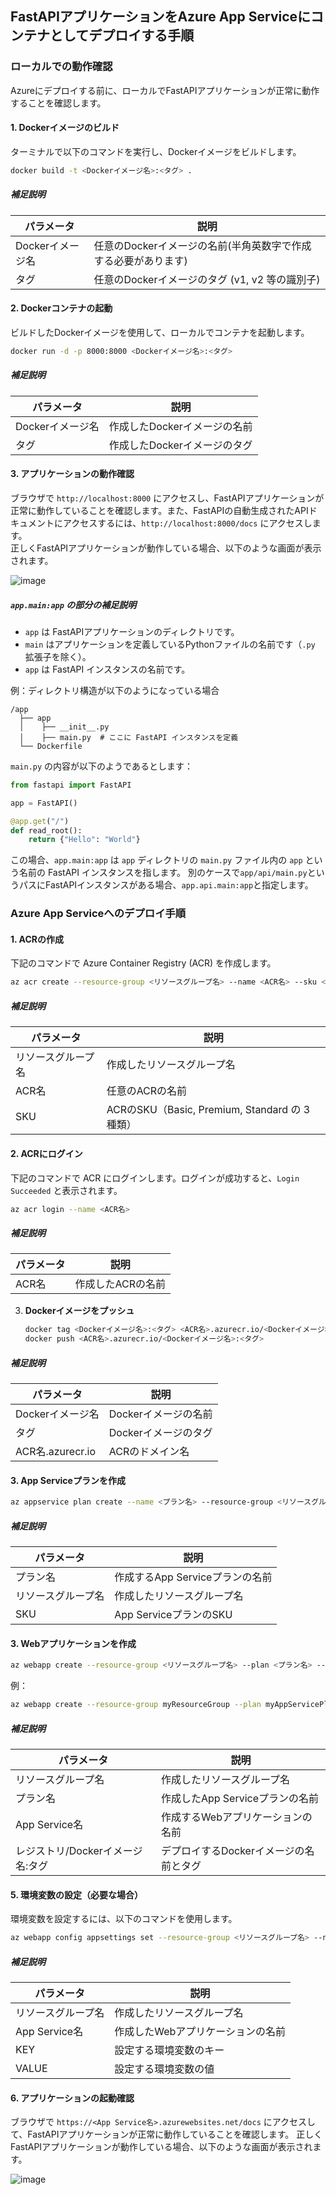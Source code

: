 ## FastAPIアプリケーションをAzure App Serviceにコンテナとしてデプロイする手順

### ローカルでの動作確認

Azureにデプロイする前に、ローカルでFastAPIアプリケーションが正常に動作することを確認します。

#### 1. Dockerイメージのビルド

ターミナルで以下のコマンドを実行し、Dockerイメージをビルドします。

```bash
docker build -t <Dockerイメージ名>:<タグ> .
```

##### 補足説明
| パラメータ         | 説明                      |
|--------------------|---------------------------|
| Dockerイメージ名   | 任意のDockerイメージの名前(半角英数字で作成する必要があります)      |
| タグ               | 任意のDockerイメージのタグ (v1, v2 等の識別子)      |

#### 2. Dockerコンテナの起動

ビルドしたDockerイメージを使用して、ローカルでコンテナを起動します。

```bash
docker run -d -p 8000:8000 <Dockerイメージ名>:<タグ>
```

##### 補足説明
| パラメータ         | 説明                      |
|--------------------|---------------------------|
| Dockerイメージ名   | 作成したDockerイメージの名前      |
| タグ               | 作成したDockerイメージのタグ      |

#### 3. アプリケーションの動作確認

ブラウザで `http://localhost:8000` にアクセスし、FastAPIアプリケーションが正常に動作していることを確認します。また、FastAPIの自動生成されたAPIドキュメントにアクセスするには、`http://localhost:8000/docs` にアクセスします。<br>
正しくFastAPIアプリケーションが動作している場合、以下のような画面が表示されます。

![image](https://github.com/marumaru1019/poc-fastapi-appservice/assets/70362624/0680e920-2126-43b7-9f06-4bd54d73db9b)


##### `app.main:app` の部分の補足説明

- `app` は FastAPIアプリケーションのディレクトリです。
- `main` はアプリケーションを定義しているPythonファイルの名前です（`.py` 拡張子を除く）。
- `app` は FastAPI インスタンスの名前です。

例：ディレクトリ構造が以下のようになっている場合

```
/app
  ├── app
  │    ├── __init__.py
  │    ├── main.py  # ここに FastAPI インスタンスを定義
  └── Dockerfile
```

`main.py` の内容が以下のようであるとします：

```python
from fastapi import FastAPI

app = FastAPI()

@app.get("/")
def read_root():
    return {"Hello": "World"}
```

この場合、`app.main:app` は `app` ディレクトリの `main.py` ファイル内の `app` という名前の FastAPI インスタンスを指します。
別のケースで`app/api/main.py`というパスにFastAPIインスタンスがある場合、`app.api.main:app`と指定します。

### Azure App Serviceへのデプロイ手順

#### 1. **ACRの作成**
下記のコマンドで Azure Container Registry (ACR) を作成します。

   ```bash
   az acr create --resource-group <リソースグループ名> --name <ACR名> --sku <SKU> --admin-enabled true
   ```

##### 補足説明
| パラメータ         | 説明                       |
|--------------------|----------------------------|
| リソースグループ名 | 作成したリソースグループ名 |
| ACR名              | 任意のACRの名前          |
| SKU              | ACRのSKU（Basic, Premium, Standard の 3 種類）     |

#### 2. **ACRにログイン**
下記のコマンドで ACR にログインします。ログインが成功すると、`Login Succeeded` と表示されます。

   ```bash
   az acr login --name <ACR名>
   ```

##### 補足説明
| パラメータ | 説明                  |
|------------|-----------------------|
| ACR名      | 作成したACRの名前     |

3. **Dockerイメージをプッシュ**

   ```bash
   docker tag <Dockerイメージ名>:<タグ> <ACR名>.azurecr.io/<Dockerイメージ名>:<タグ>
   docker push <ACR名>.azurecr.io/<Dockerイメージ名>:<タグ>
   ```

##### 補足説明
| パラメータ         | 説明                      |
|--------------------|---------------------------|
| Dockerイメージ名   | Dockerイメージの名前      |
| タグ               | Dockerイメージのタグ      |
| ACR名.azurecr.io   | ACRのドメイン名           |

#### 3. **App Serviceプランを作成**

   ```bash
   az appservice plan create --name <プラン名> --resource-group <リソースグループ名> --is-linux --sku <SKU>
   ```

##### 補足説明
| パラメータ         | 説明                           |
|--------------------|--------------------------------|
| プラン名           | 作成するApp Serviceプランの名前 |
| リソースグループ名 | 作成したリソースグループ名     |
| SKU                 | App ServiceプランのSKU |

#### 3. **Webアプリケーションを作成**

   ```bash
   az webapp create --resource-group <リソースグループ名> --plan <プラン名> --name <App Service名> --deployment-container-image-name <レジストリ>/<Dockerイメージ名>:<タグ>
   ```

   例：

   ```bash
   az webapp create --resource-group myResourceGroup --plan myAppServicePlan --name myFastAPIApp --deployment-container-image-name myacr.azurecr.io/myfastapiapp:latest
   ```

##### 補足説明
| パラメータ                    | 説明                                    |
|-------------------------------|-----------------------------------------|
| リソースグループ名            | 作成したリソースグループ名              |
| プラン名                      | 作成したApp Serviceプランの名前         |
| App Service名                 | 作成するWebアプリケーションの名前       |
| レジストリ/Dockerイメージ名:タグ | デプロイするDockerイメージの名前とタグ |

#### 5. 環境変数の設定（必要な場合）

環境変数を設定するには、以下のコマンドを使用します。

```bash
az webapp config appsettings set --resource-group <リソースグループ名> --name <App Service名> --settings KEY=VALUE
```

##### 補足説明
| パラメータ         | 説明                              |
|--------------------|-----------------------------------|
| リソースグループ名 | 作成したリソースグループ名         |
| App Service名      | 作成したWebアプリケーションの名前  |
| KEY                | 設定する環境変数のキー             |
| VALUE              | 設定する環境変数の値               |

#### 6. アプリケーションの起動確認

ブラウザで `https://<App Service名>.azurewebsites.net/docs` にアクセスして、FastAPIアプリケーションが正常に動作していることを確認します。
正しくFastAPIアプリケーションが動作している場合、以下のような画面が表示されます。

![image](https://github.com/marumaru1019/poc-fastapi-appservice/assets/70362624/93f25e07-9ef8-432c-a152-5f4a23d69ac3)
